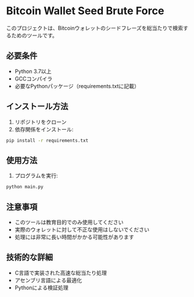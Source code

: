 # Bitcoin Wallet Seed Brute Force

このプロジェクトは、Bitcoinウォレットのシードフレーズを総当たりで検索するためのツールです。

## 必要条件

- Python 3.7以上
- GCCコンパイラ
- 必要なPythonパッケージ（requirements.txtに記載）

## インストール方法

1. リポジトリをクローン
2. 依存関係をインストール:
```bash
pip install -r requirements.txt
```

## 使用方法

1. プログラムを実行:
```bash
python main.py
```

## 注意事項

- このツールは教育目的でのみ使用してください
- 実際のウォレットに対して不正な使用はしないでください
- 処理には非常に長い時間がかかる可能性があります

## 技術的な詳細

- C言語で実装された高速な総当たり処理
- アセンブリ言語による最適化
- Pythonによる検証処理 